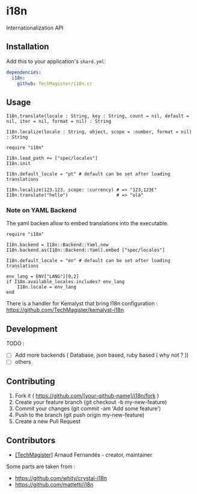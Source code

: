 # i18n

Internationalization API

## Installation


Add this to your application's `shard.yml`:

```yaml
dependencies:
  i18n:
    github: TechMagister/i18n.cr
```


## Usage

``` crystal
I18n.translate(locale : String, key : String, count = nil, default = nil, iter = nil, format = nil) : String

I18n.localize(locale : String, object, scope = :number, format = nil) : String
```


```crystal
require "i18n"

I18n.load_path += ["spec/locales"]
I18n.init

I18n.default_locale = "pt" # default can be set after loading translations

I18n.localize(123.123, scope: :currency) # => "123,123€"
I18n.translate("hello")                  # => "olá"

```

### Note on YAML Backend

The yaml backen allow to embed translations into the executable.

``` crystal
require "i18n"

I18n.backend = I18n::Backend::Yaml.new
I18n.backend.as(I18n::Backend::Yaml).embed ["spec/locales"]

I18n.default_locale = "en" # default can be set after loading translations

env_lang = ENV["LANG"][0,2]
if I18n.available_locales.includes? env_lang
    I18n.locale = env_lang
end
```

There is a handler for Kemalyst that bring I18n configuration :
https://github.com/TechMagister/kemalyst-i18n

## Development

TODO :
- [ ] Add more backends ( Database, json based, ruby based ( why not ? ))
- [ ] others

## Contributing

1. Fork it ( https://github.com/[your-github-name]/i18n/fork )
2. Create your feature branch (git checkout -b my-new-feature)
3. Commit your changes (git commit -am 'Add some feature')
4. Push to the branch (git push origin my-new-feature)
5. Create a new Pull Request

## Contributors

- [[TechMagister]](https://github.com/TechMagister) Arnaud Fernandés - creator, maintainer

Some parts are taken from :
- https://github.com/whity/crystal-i18n
- https://github.com/mattetti/i18n
